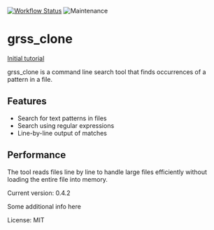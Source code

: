 [![Workflow Status](https://github.com/webern/cargo-readme/workflows/main/badge.svg)](https://github.com/webern/cargo-readme/actions?query=workflow%3A%22main%22)
![Maintenance](https://img.shields.io/badge/maintenance-activly--developed-brightgreen.svg)

# grss_clone

[Initial tutorial](https://rust-cli.github.io/book/index.html)

grss_clone is a command line search tool that finds occurrences of a pattern in a file.

## Features

- Search for text patterns in files
- Search using regular expressions
- Line-by-line output of matches

## Performance

The tool reads files line by line to handle large files efficiently without
loading the entire file into memory.

Current version: 0.4.2

Some additional info here

License: MIT
